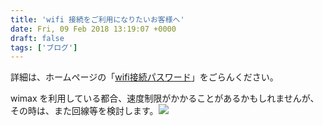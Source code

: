 ```yaml
---
title: 'wifi 接続をご利用になりたいお客様へ'
date: Fri, 09 Feb 2018 13:19:07 +0000
draft: false
tags: ['ブログ']
---
```


詳細は、ホームページの「[wifi接続パスワード](/wifi-%e6%8e%a5%e7%b6%9a%e3%83%91%e3%82%b9%e3%83%af%e3%83%bc%e3%83%89/)」をごらんください。

wimax を利用している都合、速度制限がかかることがあるかもしれませんが、その時は、また回線等を検討します。![](https://www13.a8.net/0.gif?a8mat=2TA3JH+5X5BZ6+3LYC+62ENM)